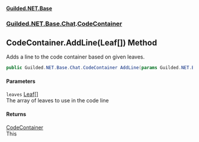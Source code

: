 
#### [Guilded.NET.Base](Guilded_NET_Base 'Guilded_NET_Base')
### [Guilded.NET.Base.Chat](Guilded_NET_Base#Guilded_NET_Base_Chat 'Guilded.NET.Base.Chat').[CodeContainer](CodeContainer 'Guilded.NET.Base.Chat.CodeContainer')
## CodeContainer.AddLine(Leaf[]) Method
Adds a line to the code container based on given leaves.  
```csharp
public Guilded.NET.Base.Chat.CodeContainer AddLine(params Guilded.NET.Base.Chat.Leaf[] leaves);
```

#### Parameters
<a name='Guilded_NET_Base_Chat_CodeContainer_AddLine(Guilded_NET_Base_Chat_Leaf__)_leaves'></a>
`leaves` [Leaf](Leaf 'Guilded.NET.Base.Chat.Leaf')[[]](https://docs.microsoft.com/en-us/dotnet/api/System.Array 'System.Array')  
The array of leaves to use in the code line
  

#### Returns
[CodeContainer](CodeContainer 'Guilded.NET.Base.Chat.CodeContainer')  
This

